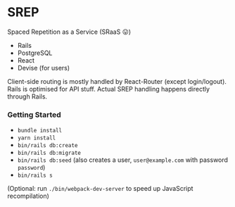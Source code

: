 # SREP

Spaced Repetition as a Service (SRaaS :stuck_out_tongue:)

- Rails
- PostgreSQL
- React
- Devise (for users)

Client-side routing is mostly handled by React-Router (except login/logout). Rails is optimised for API stuff.
Actual SREP handling happens directly through Rails.

### Getting Started

- `bundle install`
- `yarn install`
- `bin/rails db:create`
- `bin/rails db:migrate`
- `bin/rails db:seed` (also creates a user, `user@example.com` with password `password`)
- `bin/rails s`

(Optional: run `./bin/webpack-dev-server` to speed up JavaScript recompilation)
